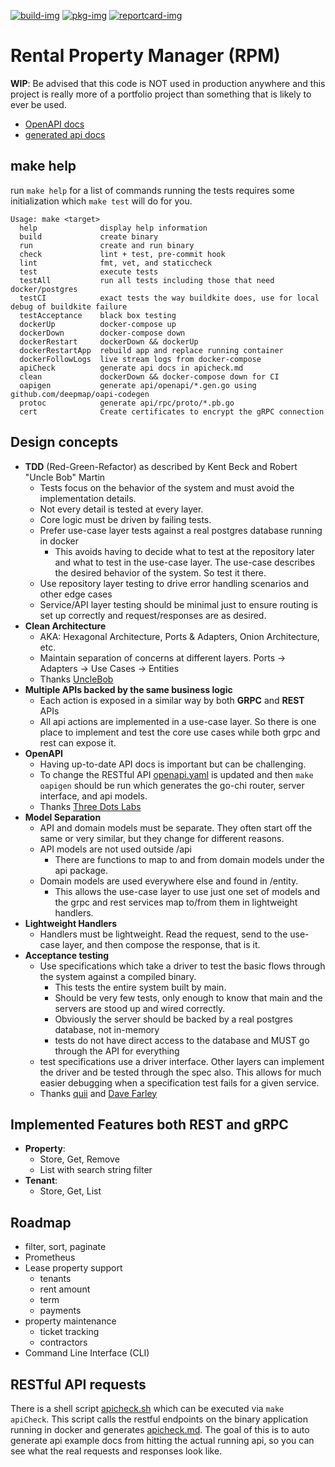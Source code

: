 [![build-img]][build-url]
[![pkg-img]][pkg-url]
[![reportcard-img]][reportcard-url]

# Rental Property Manager (RPM)

**WIP**: Be advised that this code is NOT used in production anywhere and this project is really more of a portfolio project than something that is likely to ever be used.

- [OpenAPI docs](https://petstore.swagger.io/?url=https://raw.githubusercontent.com/tempcke/rpm/master/api/rest/openapi/openapi.yml)
- [generated api docs](apicheck.md)

## make help
run `make help` for a list of commands
running the tests requires some initialization which `make test` will do for you.

```
Usage: make <target>
  help              display help information
  build             create binary
  run               create and run binary
  check             lint + test, pre-commit hook
  lint              fmt, vet, and staticcheck
  test              execute tests
  testAll           run all tests including those that need docker/postgres
  testCI            exact tests the way buildkite does, use for local debug of buildkite failure
  testAcceptance    black box testing
  dockerUp          docker-compose up
  dockerDown        docker-compose down
  dockerRestart     dockerDown && dockerUp
  dockerRestartApp  rebuild app and replace running container
  dockerFollowLogs  live stream logs from docker-compose
  apiCheck          generate api docs in apicheck.md
  clean             dockerDown && docker-compose down for CI
  oapigen           generate api/openapi/*.gen.go using github.com/deepmap/oapi-codegen
  protoc            generate api/rpc/proto/*.pb.go
  cert              Create certificates to encrypt the gRPC connection
```

## Design concepts
- **TDD** (Red-Green-Refactor) as described by Kent Beck and Robert "Uncle Bob" Martin
  - Tests focus on the behavior of the system and must avoid the implementation details.
  - Not every detail is tested at every layer.
  - Core logic must be driven by failing tests.
  - Prefer use-case layer tests against a real postgres database running in docker
    - This avoids having to decide what to test at the repository later and what to test in the use-case layer.  The use-case describes the desired behavior of the system.  So test it there.
  - Use repository layer testing to drive error handling scenarios and other edge cases
  - Service/API layer testing should be minimal just to ensure routing is set up correctly and request/responses are as desired.
- **Clean Architecture**
  - AKA: Hexagonal Architecture, Ports & Adapters, Onion Architecture, etc.
  - Maintain separation of concerns at different layers.  Ports -> Adapters -> Use Cases -> Entities
  - Thanks [UncleBob](https://blog.cleancoder.com/uncle-bob/2012/08/13/the-clean-architecture.html)
- **Multiple APIs backed by the same business logic**
  - Each action is exposed in a similar way by both **GRPC** and **REST** APIs
  - All api actions are implemented in a use-case layer.  So there is one place to implement and test the core use cases while both grpc and rest can expose it.
- **OpenAPI**
  - Having up-to-date API docs is important but can be challenging.
  - To change the RESTful API [openapi.yaml](api/rest/openapi/openapi.yml) is updated and then `make oapigen` should be run which generates the go-chi router, server interface, and api models.
  - Thanks [Three Dots Labs](https://threedots.tech/post/list-of-recommended-libraries/#openapi)
- **Model Separation**
  - API and domain models must be separate.  They often start off the same or very similar, but they change for different reasons.
  - API models are not used outside /api
    - There are functions to map to and from domain models under the api package.
  - Domain models are used everywhere else and found in /entity.
    - This allows the use-case layer to use just one set of models and the grpc and rest services map to/from them in lightweight handlers.
- **Lightweight Handlers**
  - Handlers must be lightweight.  Read the request, send to the use-case layer, and then compose the response, that is it.
- **Acceptance testing**
  - Use specifications which take a driver to test the basic flows through the system against a compiled binary.
    - This tests the entire system built by main.
    - Should be very few tests, only enough to know that main and the servers are stood up and wired correctly.
    - Obviously the server should be backed by a real postgres database, not in-memory
    - tests do not have direct access to the database and MUST go through the API for everything
  - test specifications use a driver interface.  Other layers can implement the driver and be tested through the spec also.  This allows for much easier debugging when a specification test fails for a given service.
  - Thanks [quii](https://quii.gitbook.io/learn-go-with-tests/testing-fundamentals/scaling-acceptance-tests#separation-of-concerns) and [Dave Farley](https://www.youtube.com/watch?v=JDD5EEJgpHU)
## Implemented Features both REST and gRPC
- **Property**: 
  - Store, Get, Remove
  - List with search string filter
- **Tenant**:
  - Store, Get, List

## Roadmap
- filter, sort, paginate
- Prometheus
- Lease property support
    - tenants
    - rent amount
    - term
    - payments
- property maintenance
    - ticket tracking
    - contractors
- Command Line Interface (CLI)
    
## RESTful API requests
There is a shell script [apicheck.sh](apicheck.sh) which can be executed via `make apiCheck`.  This script calls the restful endpoints on the binary application running in docker and generates [apicheck.md](apicheck.md).  The goal of this is to auto generate api example docs from hitting the actual running api, so you can see what the real requests and responses look like.

[build-img]: https://github.com/tempcke/rpm/actions/workflows/test.yml/badge.svg
[build-url]: https://github.com/tempcke/rpm/actions
[pkg-img]: https://pkg.go.dev/badge/tempcke/rpm
[pkg-url]: https://pkg.go.dev/github.com/tempcke/rpm
[reportcard-img]: https://goreportcard.com/badge/tempcke/rpm
[reportcard-url]: https://goreportcard.com/report/tempcke/rpm